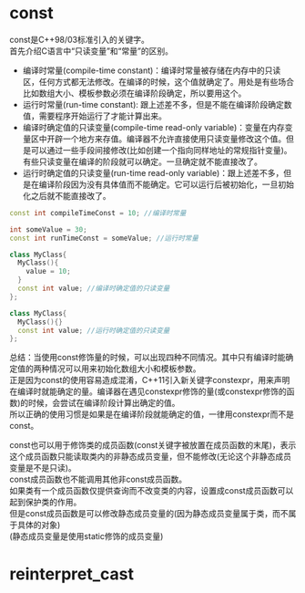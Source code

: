 # const
const是C++98/03标准引入的关键字。  
首先介绍C语言中“只读变量”和“常量”的区别。  
- 编译时常量(compile-time constant)：编译时常量被存储在内存中的只读区，任何方式都无法修改。在编译的时候，这个值就确定了。用处是有些场合比如数组大小、模板参数必须在编译阶段确定，所以要用这个。  
- 运行时常量(run-time constant): 跟上述差不多，但是不能在编译阶段确定数值，需要程序开始运行了才能计算出来。  
- 编译时确定值的只读变量(compile-time read-only variable)：变量在内存变量区中开辟一个地方来存值。编译器不允许直接使用只读变量修改这个值。但是可以通过一些手段间接修改(比如创建一个指向同样地址的常规指针变量)。有些只读变量在编译的阶段就可以确定。一旦确定就不能直接改了。  
- 运行时确定值的只读变量(run-time read-only variable)：跟上述差不多，但是在编译阶段因为没有具体值而不能确定。它可以运行后被初始化，一旦初始化之后就不能直接改了。  
```c++
const int compileTimeConst = 10; //编译时常量
```
```c++
int someValue = 30;
const int runTimeConst = someValue; //运行时常量
```
```c++
class MyClass{
  MyClass(){
    value = 10;
  }
  const int value; //编译时确定值的只读变量
};
```
```c++
class MyClass{
  MyClass(){}
  const int value; //运行时确定值的只读变量
};

```
总结：当使用const修饰量的时候，可以出现四种不同情况。其中只有编译时能确定值的两种情况可以用来初始化数组大小和模板参数。  
正是因为const的使用容易造成混淆，C++11引入新关键字constexpr，用来声明在编译时就能确定的量。编译器在遇见constexpr修饰的量(或constexpr修饰的函数)的时候，会尝试在编译阶段计算出确定的值。  
所以正确的使用习惯是如果是在编译阶段就能确定的值，一律用constexpr而不是const。  

const也可以用于修饰类的成员函数(const关键字被放置在成员函数的末尾)，表示这个成员函数只能读取类内的非静态成员变量，但不能修改(无论这个非静态成员变量是不是只读)。  
const成员函数也不能调用其他非const成员函数。  
如果类有一个成员函数仅提供查询而不改变类的内容，设置成const成员函数可以起到保护类的作用。  
但是const成员函数是可以修改静态成员变量的(因为静态成员变量属于类，而不属于具体的对象)  
(静态成员变量是使用static修饰的成员变量)  


# reinterpret_cast
